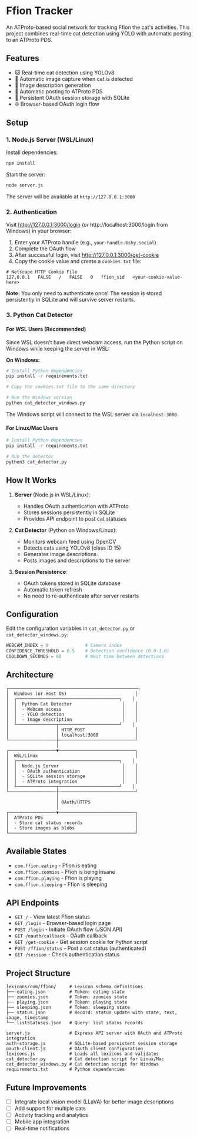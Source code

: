 # Ffion Tracker

An ATProto-based social network for tracking Ffion the cat's activities. This project combines real-time cat detection using YOLO with automatic posting to an ATProto PDS.

## Features

- 🐱 Real-time cat detection using YOLOv8
- 📸 Automatic image capture when cat is detected
- 🤖 Image description generation
- 📡 Automatic posting to ATProto PDS
- 💾 Persistent OAuth session storage with SQLite
- 🌐 Browser-based OAuth login flow

## Setup

### 1. Node.js Server (WSL/Linux)

Install dependencies:
```bash
npm install
```

Start the server:
```bash
node server.js
```

The server will be available at `http://127.0.0.1:3000`

### 2. Authentication

Visit http://127.0.0.1:3000/login (or http://localhost:3000/login from Windows) in your browser:
1. Enter your ATProto handle (e.g., `your-handle.bsky.social`)
2. Complete the OAuth flow
3. After successful login, visit http://127.0.0.1:3000/get-cookie
4. Copy the cookie value and create a `cookies.txt` file:

```
# Netscape HTTP Cookie File
127.0.0.1	FALSE	/	FALSE	0	ffion_sid	<your-cookie-value-here>
```

**Note:** You only need to authenticate once! The session is stored persistently in SQLite and will survive server restarts.

### 3. Python Cat Detector

#### For WSL Users (Recommended)

Since WSL doesn't have direct webcam access, run the Python script on Windows while keeping the server in WSL:

**On Windows:**
```bash
# Install Python dependencies
pip install -r requirements.txt

# Copy the cookies.txt file to the same directory

# Run the Windows version
python cat_detector_windows.py
```

The Windows script will connect to the WSL server via `localhost:3000`.

#### For Linux/Mac Users

```bash
# Install Python dependencies
pip install -r requirements.txt

# Run the detector
python3 cat_detector.py
```

## How It Works

1. **Server** (Node.js in WSL/Linux):
   - Handles OAuth authentication with ATProto
   - Stores sessions persistently in SQLite
   - Provides API endpoint to post cat statuses

2. **Cat Detector** (Python on Windows/Linux):
   - Monitors webcam feed using OpenCV
   - Detects cats using YOLOv8 (class ID 15)
   - Generates image descriptions
   - Posts images and descriptions to the server

3. **Session Persistence**:
   - OAuth tokens stored in SQLite database
   - Automatic token refresh
   - No need to re-authenticate after server restarts

## Configuration

Edit the configuration variables in `cat_detector.py` or `cat_detector_windows.py`:

```python
WEBCAM_INDEX = 0              # Camera index
CONFIDENCE_THRESHOLD = 0.5    # Detection confidence (0.0-1.0)
COOLDOWN_SECONDS = 60         # Wait time between detections
```

## Architecture

```
┌─────────────────────────────────────────────────┐
│  Windows (or Host OS)                          │
│  ┌───────────────────────────────────────┐    │
│  │  Python Cat Detector                   │    │
│  │  - Webcam access                       │    │
│  │  - YOLO detection                      │    │
│  │  - Image description                   │    │
│  └───────────────┬───────────────────────┘    │
│                  │ HTTP POST                   │
│                  │ localhost:3000              │
└──────────────────┼─────────────────────────────┘
                   │
┌──────────────────▼─────────────────────────────┐
│  WSL/Linux                                     │
│  ┌───────────────────────────────────────┐    │
│  │  Node.js Server                        │    │
│  │  - OAuth authentication                │    │
│  │  - SQLite session storage              │    │
│  │  - ATProto integration                 │    │
│  └───────────────┬───────────────────────┘    │
└──────────────────┼─────────────────────────────┘
                   │
                   │ OAuth/HTTPS
                   │
┌──────────────────▼─────────────────────────────┐
│  ATProto PDS                                   │
│  - Store cat status records                    │
│  - Store images as blobs                       │
└────────────────────────────────────────────────┘
```

## Available States

- `com.ffion.eating` - Ffion is eating
- `com.ffion.zoomies` - Ffion is being insane
- `com.ffion.playing` - Ffion is playing
- `com.ffion.sleeping` - Ffion is sleeping

## API Endpoints

- `GET /` - View latest Ffion status
- `GET /login` - Browser-based login page
- `POST /login` - Initiate OAuth flow (JSON API)
- `GET /oauth/callback` - OAuth callback
- `GET /get-cookie` - Get session cookie for Python script
- `POST /ffion/status` - Post a cat status (authenticated)
- `GET /session` - Check authentication status

## Project Structure

```
lexicons/com/ffion/     # Lexicon schema definitions
├── eating.json         # Token: eating state
├── zoomies.json        # Token: zoomies state
├── playing.json        # Token: playing state
├── sleeping.json       # Token: sleeping state
├── status.json         # Record: status update with state, text, image, timestamp
└── listStatuses.json   # Query: list status records

server.js               # Express API server with OAuth and ATProto integration
auth-storage.js         # SQLite-based persistent session storage
oauth-client.js         # OAuth client configuration
lexicons.js             # Loads all lexicons and validates
cat_detector.py         # Cat detection script for Linux/Mac
cat_detector_windows.py # Cat detection script for Windows
requirements.txt        # Python dependencies
```

## Future Improvements

- [ ] Integrate local vision model (LLaVA) for better image descriptions
- [ ] Add support for multiple cats
- [ ] Activity tracking and analytics
- [ ] Mobile app integration
- [ ] Real-time notifications
